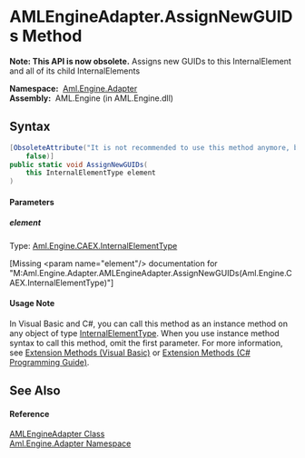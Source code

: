 AMLEngineAdapter.AssignNewGUIDs Method
======================================


**Note: This API is now obsolete.**
Assigns new GUIDs to this InternalElement and all of its child InternalElements

  **Namespace:**  [Aml.Engine.Adapter][1]  
  **Assembly:**  AML.Engine (in AML.Engine.dll)

Syntax
------

```csharp
[ObsoleteAttribute("It is not recommended to use this method anymore, because ID references are not updated, which can led to an invalid document.", 
	false)]
public static void AssignNewGUIDs(
	this InternalElementType element
)
```

#### Parameters

##### *element*
Type: [Aml.Engine.CAEX.InternalElementType][2]  

[Missing &lt;param name="element"/> documentation for "M:Aml.Engine.Adapter.AMLEngineAdapter.AssignNewGUIDs(Aml.Engine.CAEX.InternalElementType)"]


#### Usage Note
In Visual Basic and C#, you can call this method as an instance method on any object of type [InternalElementType][2]. When you use instance method syntax to call this method, omit the first parameter. For more information, see [Extension Methods (Visual Basic)][3] or [Extension Methods (C# Programming Guide)][4].

See Also
--------

#### Reference
[AMLEngineAdapter Class][5]  
[Aml.Engine.Adapter Namespace][1]  

[1]: ../README.md
[2]: ../../Aml.Engine.CAEX/InternalElementType/README.md
[3]: https://docs.microsoft.com/dotnet/visual-basic/programming-guide/language-features/procedures/extension-methods
[4]: https://docs.microsoft.com/dotnet/csharp/programming-guide/classes-and-structs/extension-methods
[5]: README.md
[6]: https://www.automationml.org
[7]: ../../icons/logoShade.png